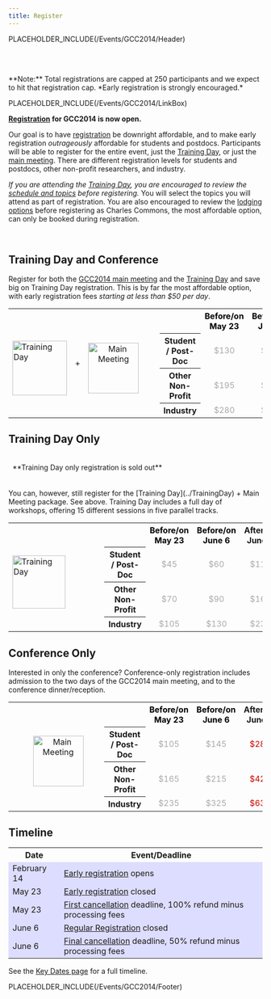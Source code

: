 ```yaml
---
title: Register
---
```

PLACEHOLDER_INCLUDE(/Events/GCC2014/Header)

<br /><br />

<div class='center'>
**Note:** Total registrations are capped at 250 participants and we expect to hit that registration cap. *Early registration is strongly encouraged.*
</div>

PLACEHOLDER_INCLUDE(/Events/GCC2014/LinkBox)



**[Registration](https://housing6.res.jhu.edu/KxRegistration_Live/Galaxy2014) for GCC2014 is now open.**

Our goal is to have [registration](https://housing6.res.jhu.edu/KxRegistration_Live/Galaxy2014) be downright affordable, and to make early registration *outrageously* affordable for students and postdocs.  Participants will be able to register for the entire event, just the [Training Day](/Events/GCC2014/TrainingDay), or just the [main meeting](/Events/GCC2014/Program).  There are different registration levels for students and postdocs, other non-profit researchers, and industry.

*If you are attending the [Training Day](../TrainingDay), you are encouraged to review the [schedule and topics](../TrainingDay) before registering.* You will select the topics you will attend as part of registration.  You are also encouraged to review the [lodging options](../Logistics) before registering as Charles Commons, the most affordable option, can only be booked during registration.

<br />


## Training Day and Conference

Register for both the [GCC2014 main meeting](../Program) and the [Training Day](../TrainingDay) and save big on Training Day registration.  This is by far the most affordable option, with early registration fees *starting at less than $50 per day*.

<table>
  <tr>
    <td rowspan=4 style=" border: none;"> <br /> <a href='../TrainingDay'><img src='/Images/Logos/GCC2014TDLogoSmall.png' alt='Training Day' width="108" /></a> </td>
    <td rowspan=4 style=" border: none;"> </strong>+<strong> </td>
    <td rowspan=4 style=" text-align: center; border: none;"> <br /><a href='../Program'><img src='/Images/Logos/GCC2014LogoTall200.png' alt='Main Meeting' width="100" /></a> </td>
    <td rowspan=4 style=" border: none;"> &nbsp;&nbsp;&nbsp;&nbsp; </td>
    <td style=" border: none;"> </td>
    <th style=" color: #000;"> Before/on May 23 </th>
    <th style=" color: #000;"> Before/on June 6 </th>
    <th> After/on June 7 </th>
  </tr>
  <tr>
    <th> Student / Post-Doc </th>
    <td style=" text-align: center; color: #aaa;"> </strong>$130<strong> </td>
    <td style=" text-align: center; color: #aaa;"> </strong>$185<strong> </td>
    <td style=" text-align: center; color: #c00;"> </strong>$370<strong> </td>
  </tr>
  <tr>
    <th> Other Non-Profit   </th>
    <td style=" text-align: center; color: #aaa;"> </strong>$195<strong> </td>
    <td style=" text-align: center; color: #aaa;"> </strong>$265<strong> </td>
    <td style=" text-align: center; color: #c00;"> </strong>$540<strong> </td>
  </tr>
  <tr>
    <th> Industry           </th>
    <td style=" text-align: center; color: #aaa;"> </strong>$280<strong> </td>
    <td style=" text-align: center; color: #aaa;"> </strong>$395<strong> </td>
    <td style=" text-align: center; color: #c00;"> </strong>$790<strong> </td>
  </tr>
</table>



## Training Day Only

<div class='red center'><br /> &nbsp;&nbsp;**Training Day only registration is sold out** &nbsp;&nbsp; <br /><br /></div>

<br />
You can, however, still register for the [Training Day](../TrainingDay) + Main Meeting package.  See above. Training Day includes a full day of workshops, offering 15 different sessions in five parallel tracks.

<table>
  <tr>
    <td rowspan=4 style=" border: none;"> <br /> <a href='../TrainingDay'><img src='/Images/Logos/GCC2014TDLogoSmall.png' alt='Training Day' width="105" /></a> </td>
    <td rowspan=4 style=" border: none;"> </strong>&nbsp;<strong> </td>
    <td rowspan=4 style=" text-align: center; border: none; width: 108px;"> </td>
    <td rowspan=4 style=" border: none;"> &nbsp;&nbsp;&nbsp;&nbsp; </td>
    <td style=" border: none;"> </td>
    <th style=" color: #000;"> Before/on May 23 </th>
    <th style=" color: #000;"> Before/on June 6 </th>
    <th> After/on June 7 </th>
  </tr>
  <tr>
    <th> Student / Post-Doc </th>
    <td style=" text-align: center; color: #aaa;"> </strong>$45<strong> </td>
    <td style=" text-align: center; color: #aaa;"> </strong>$60<strong> </td>
    <td style=" text-align: center; color: #aaa;"> </strong>$110<strong> </td>
  </tr>
  <tr>
    <th> Other Non-Profit   </th>
    <td style=" text-align: center; color: #aaa;"> </strong>$70<strong> </td>
    <td style=" text-align: center; color: #aaa;"> </strong>$90<strong> </td>
    <td style=" text-align: center; color: #aaa;"> </strong>$160<strong> </td>
  </tr>
  <tr>
    <th> Industry           </th>
    <td style=" text-align: center; color: #aaa;"> </strong>$105<strong> </td>
    <td style=" text-align: center; color: #aaa;"> </strong>$130<strong> </td>
    <td style=" text-align: center; color: #aaa;"> </strong>$230<strong> </td>
  </tr>
</table>


## Conference Only

Interested in only the conference?  Conference-only registration includes admission to the two days of the GCC2014 main meeting, and to the conference dinner/reception.

<table>
  <tr>
    <td rowspan=4 style=" border: none; width: 110px;"> <br /> &nbsp; </td>
    <td rowspan=4 style=" border: none;"> </strong>&nbsp;<strong> </td>
    <td rowspan=4 style=" text-align: center; border: none;"> <br /><a href='../Program'><img src='/Images/Logos/GCC2014LogoTall200.png' alt='Main Meeting' width="100" /></a> </td>
    <td rowspan=4 style=" border: none;"> &nbsp;&nbsp;&nbsp;&nbsp; </td>
    <td style=" border: none;"> </td>
    <th style=" color: #000;"> Before/on May 23 </th>
    <th style=" color: #000;"> Before/on June 6 </th>
    <th> After/on June 7 </th>
  </tr>
  <tr>
    <th> Student / Post-Doc </th>
    <td style=" text-align: center; color: #aaa;"> </strong>$105<strong> </td>
    <td style=" text-align: center; color: #aaa;"> </strong>$145<strong> </td>
    <td style=" text-align: center; color: #c00;"> </strong>$280<strong> </td>
  </tr>
  <tr>
    <th> Other Non-Profit   </th>
    <td style=" text-align: center; color: #aaa;"> </strong>$165<strong> </td>
    <td style=" text-align: center; color: #aaa;"> </strong>$215<strong> </td>
    <td style=" text-align: center; color: #c00;"> </strong>$420<strong> </td>
  </tr>
  <tr>
    <th> Industry           </th>
    <td style=" text-align: center; color: #aaa;"> </strong>$235<strong> </td>
    <td style=" text-align: center; color: #aaa;"> </strong>$325<strong> </td>
    <td style=" text-align: center; color: #c00;"> </strong>$630<strong> </td>
  </tr>
</table>



## Timeline

<table>
  <tr class="th" >
    <th> Date </th>
    <th> Event/Deadline </th>
  </tr>
  <tr style="background-color: #ddf" >
    <td> February 14 </td>
    <td> <a href='/Events/GCC2014/Register'>Early registration</a> opens </td>
  </tr>
  <tr style="background-color: #ddf" >
    <td> May 23</td>
    <td> <a href='/Events/GCC2014/Register'>Early registration</a> </strong>closed<strong> </td>
  </tr>
  <tr style="background-color: #ddf" >
    <td> May 23 </td>
    <td> <a href='/Events/GCC2014/Register'>First cancellation</a> deadline, 100% refund minus processing fees </td>
  </tr>
  <tr style="background-color: #ddf" >
    <td> June 6 </td>
    <td> <a href='/Events/GCC2014/Register'>Regular Registration</a> </strong>closed<strong> </td>
  </tr>
  <tr style="background-color: #ddf" >
    <td> June 6 </td>
    <td> <a href='/Events/GCC2014/Register'>Final cancellation</a> deadline, 50% refund minus processing fees </td>
  </tr>
</table>

See the [Key Dates page](../KeyDates) for a full timeline.

PLACEHOLDER_INCLUDE(/Events/GCC2014/Footer)
